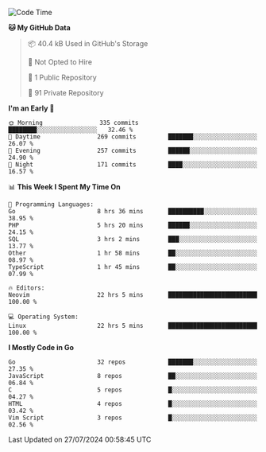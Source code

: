 
<!--START_SECTION:waka-->
![Code Time](http://img.shields.io/badge/Code%20Time-5%2C098%20hrs%2035%20mins-blue)

**🐱 My GitHub Data** 

> 📦 40.4 kB Used in GitHub's Storage 
 > 
> 🚫 Not Opted to Hire
 > 
> 📜 1 Public Repository 
 > 
> 🔑 91 Private Repository 
 > 
**I'm an Early 🐤** 

```text
🌞 Morning                335 commits         ████████░░░░░░░░░░░░░░░░░   32.46 % 
🌆 Daytime                269 commits         ███████░░░░░░░░░░░░░░░░░░   26.07 % 
🌃 Evening                257 commits         ██████░░░░░░░░░░░░░░░░░░░   24.90 % 
🌙 Night                  171 commits         ████░░░░░░░░░░░░░░░░░░░░░   16.57 % 
```


📊 **This Week I Spent My Time On** 

```text
💬 Programming Languages: 
Go                       8 hrs 36 mins       ██████████░░░░░░░░░░░░░░░   38.95 % 
PHP                      5 hrs 20 mins       ██████░░░░░░░░░░░░░░░░░░░   24.15 % 
SQL                      3 hrs 2 mins        ███░░░░░░░░░░░░░░░░░░░░░░   13.77 % 
Other                    1 hr 58 mins        ██░░░░░░░░░░░░░░░░░░░░░░░   08.97 % 
TypeScript               1 hr 45 mins        ██░░░░░░░░░░░░░░░░░░░░░░░   07.99 % 

🔥 Editors: 
Neovim                   22 hrs 5 mins       █████████████████████████   100.00 % 

💻 Operating System: 
Linux                    22 hrs 5 mins       █████████████████████████   100.00 % 
```

**I Mostly Code in Go** 

```text
Go                       32 repos            ███████░░░░░░░░░░░░░░░░░░   27.35 % 
JavaScript               8 repos             ██░░░░░░░░░░░░░░░░░░░░░░░   06.84 % 
C                        5 repos             █░░░░░░░░░░░░░░░░░░░░░░░░   04.27 % 
HTML                     4 repos             █░░░░░░░░░░░░░░░░░░░░░░░░   03.42 % 
Vim Script               3 repos             █░░░░░░░░░░░░░░░░░░░░░░░░   02.56 % 
```




 Last Updated on 27/07/2024 00:58:45 UTC
<!--END_SECTION:waka-->
